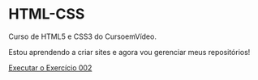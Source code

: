 # HTML-CSS
 Curso de HTML5 e CSS3 do CursoemVídeo.

Estou aprendendo a criar sites e agora vou gerenciar meus repositórios!

<a href="https://lpmassolar.github.io/HTML-CSS/exercicios/ex002/index.html" target=blank rel=internal> Executar o Exercício 002</a>